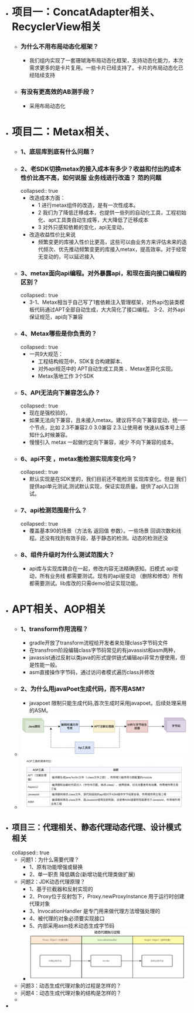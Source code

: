 - # 项目一：ConcatAdapter相关、RecyclerView相关
	- ### 为什么不用布局动态化框架？
		- 我们组内实现了一套珊瑚海布局动态化框架，支持动态化能力，本次需求更多的是卡片复用。一些卡片已经支持了。卡片的布局动态化已经陆续支持
	- ### 有没有更高效的AB测手段？
		- 采用布局动态化
- #  项目二：Metax相关、
	- ### 1、底层库到底有什么问题？
	- ### 2、老SDK切换metax的接入成本有多少？收益和付出的成本 性价比高不高，如何说服 业务线进行改造？ 范的问题
	  collapsed:: true
		- 改造成本方面：
			- 1 进行metax组件的改造，是有一次性成本。
			- 2 我们为了降低迁移成本，也提供一些列的自动化工具，工程初始化、apt工具类自动生成等，大大降低了迁移成本
			- 3 对外只感知依赖的变化，api无变动，
		- 改造收益性价比来说
			- 频繁变更的库接入性价比更高，这些可以由业务方来评估未来的迭代频次、优先推动频繁变更的库接入metax，提高效率。对于经常无变动的，可以延迟接入
	- ### 3、metax面向api编程。对外暴露api，和现在面向接口编程的区别？
	  collapsed:: true
		- 3-1、Metax相当于自己写了1套依赖注入管理框架，对外api包装类模板代码通过APT全部自动生成，大大简化了接口编程。
		  3-2、对外api保证规范，api向下兼容
	- ### 4、Metax哪些是你负责的？
	  collapsed:: true
		- 一共9大规范：
			- 工程结构规范中，SDK复合构建脚本、
			- 对外api规范中的  APT自动生成工具类 、Metax差异化实现。
			- Metax落地工作 3个SDK
	- ### 5、API无法向下兼容怎么办？
	  collapsed:: true
		- 现在是强校验的，
		- 如果无法向下兼容，且未接入metax。建议将不向下兼容变动，统一一个节点，比如 2.3不兼容2.0  3.0兼容 2.3.让使用者 快速从版本号上感知什么时候兼容。
		- 慢慢引入 metax 一起做约定向下兼容，减少 不向下兼容的成本。
	- ### 6、api不变 ，metax能检测实现库变化吗？
	  collapsed:: true
		- 默认实现是在SDK里的，我们目前还不能检测 实现库变化。但是 我们提供api单元测试,测试默认实现，保证实现质量。提供了api入口测试。
	- ### 7、api检测范围是什么？
	  collapsed:: true
		- 覆盖基本90的场景（方法名  返回值  参数）。一些场景 回调次数和线程。还没有找到有效手段，基于静态的检测。动态的检测还没
	- ### 8、组件升级时为什么测试范围大？
		- api库与实现库耦合在一起，修改内容无法精确感知。旧模式 api变动，所有业务线 都需要测试。现有的api层变动 （删除和修改）所有都需要测试。lib库改的只需demo验证实现功能。
- # APT相关、AOP相关
	- ### 1、transform作用流程？
		- gradle开放了transform流程给开发者来处理class字节码文件
		- 在transfrom阶段编辑class字节码常见的有javassist和asm两种，
		- javassist通过反射以类java的形式提供链式编辑api非常方便使用，但是性能一般。
		- asm直接操作字节码，通过访问者模式遍历class并修改
	- ### 2、为什么用javaPoet生成代码，而不用ASM?
		- javapoet 限制只能生成代码,首次生成时采用javapoet。后续处理采用的ASM。
	- ![image.png](../assets/image_1663774263943_0.png)
	- ![image.png](../assets/image_1663774285287_0.png)
- ## 项目三：代理相关、静态代理动态代理、设计模式相关
  collapsed:: true
	- 问题1：为什么需要代理？
		- 1、原有功能增强或替换
		- 2、单一职责 降低耦合(新增功能代理类做扩展)
	- 问题2：JDK动态代理原理？
		- 1、基于拦截器和反射实现的
		- 2、Proxy位于反射包下，Proxy.newProxyInstance 用于运行时创建代理对象
		- 3、InvocationHandler 是专门用来做代理方法增强处理的
		- 4、被代理的对象必须要实现接口
		- 5、内部采用asm技术动态生成字节码
		- ![image.png](../assets/image_1663684080320_0.png)
	- 问题3：动态生成代理对象的过程是怎样的？
	- 问题4：动态生成代理对象的结构是怎样的？
	-
-